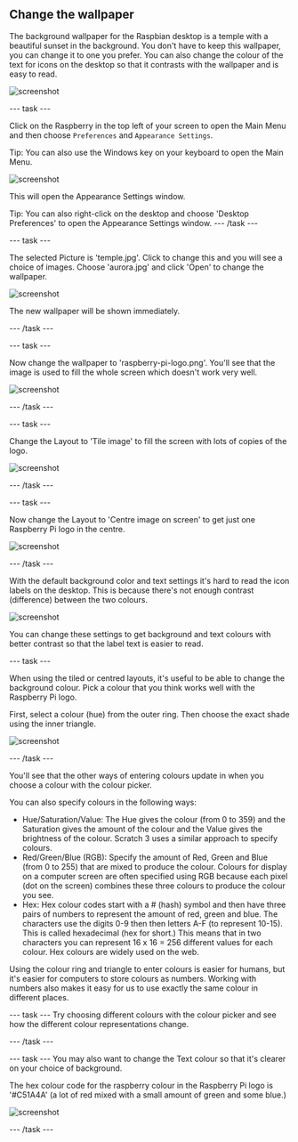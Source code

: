 ## Change the wallpaper

The background wallpaper for the Raspbian desktop is a temple with a beautiful sunset in the background. You don't have to keep this wallpaper, you can change it to one you prefer. You can also change the colour of the text for icons on the desktop so that it contrasts with the wallpaper and is easy to read.

![screenshot](images/custom-default.png)

--- task ---

Click on the Raspberry in the top left of your screen to open the Main Menu and then choose `Preferences` and `Appearance Settings`. 

Tip: You can also use the Windows key on your keyboard to open the Main Menu.

![screenshot](images/custom-menu.png)

This will open the Appearance Settings window.

Tip: You can also right-click on the desktop and choose 'Desktop Preferences' to open the Appearance Settings window.
--- /task ---

--- task ---

The selected Picture is 'temple.jpg'. Click to change this and you will see a choice of images. Choose 'aurora.jpg' and click 'Open' to change the wallpaper. 

![screenshot](images/custom-aurora.png)

The new wallpaper will be shown immediately. 

--- /task ---

--- task ---

Now change the wallpaper to 'raspberry-pi-logo.png'. You'll see that the image is used to fill the whole screen which doesn't work very well.

![screenshot](images/custom-logo.png)

--- /task ---

--- task ---

Change the Layout to 'Tile image' to fill the screen with lots of copies of the logo.

![screenshot](images/custom-tile.png)

--- /task ---

--- task ---

Now change the Layout to 'Centre image on screen' to get just one Raspberry Pi logo in the centre. 

![screenshot](images/custom-centre.png)

--- /task ---

With the default background color and text settings it's hard to read the icon labels on the desktop. This is because there's not enough contrast (difference) between the two colours.

![screenshot](images/custom-contrast.png)

You can change these settings to get background and text colours with better contrast so that the label text is easier to read. 

--- task ---

When using the tiled or centred layouts, it's useful to be able to change the background colour. Pick a colour that you think works well with the Raspberry Pi logo. 

First, select a colour (hue) from the outer ring. Then choose the exact shade using the inner triangle.

![screenshot](images/custom-background-colour.png)

--- /task ---

You'll see that the other ways of entering colours update in when you choose a colour with the colour picker. 

You can also specify colours in the following ways:

- Hue/Saturation/Value: The Hue gives the colour (from 0 to 359) and the Saturation gives the amount of the colour and the Value gives the brightness of the colour. Scratch 3 uses a similar approach to specify colours. 
- Red/Green/Blue (RGB): Specify the amount of Red, Green and Blue (from 0 to 255) that are mixed to produce the colour. Colours for display on a computer screen are often specified using RGB because each pixel (dot on the screen) combines these three colours to produce the colour you see. 
- Hex: Hex colour codes start with a # (hash) symbol and then have three pairs of numbers to represent the amount of red, green and blue. The characters use the digits 0-9 then then letters A-F (to represent 10-15). This is called hexadecimal (hex for short.) This means that in two characters you can represent 16 x 16 = 256 different values for each colour. Hex colours are widely used on the web.

Using the colour ring and triangle to enter colours is easier for humans, but it's easier for computers to store colours as numbers. Working with numbers also makes it easy for us to use exactly the same colour in different places. 

--- task ---
Try choosing different colours with the colour picker and see how the different colour representations change. 

--- /task ---

--- task ---
You may also want to change the Text colour so that it's clearer on your choice of background.

The hex colour code for the raspberry colour in the Raspberry Pi logo is '#C51A4A' (a lot of red mixed with a small amount of green and some blue.)

![screenshot](images/custom-text-colour.png)

--- /task ---



